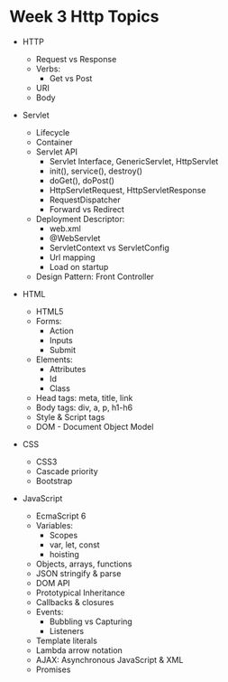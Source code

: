 # Week 3 Http Topics
- HTTP
    - Request vs Response
    - Verbs:
        - Get vs Post
    - URI
    - Body

- Servlet
    - Lifecycle
    - Container
    - Servlet API
        - Servlet Interface, GenericServlet, HttpServlet
        - init(), service(), destroy()
        - doGet(), doPost()
        - HttpServletRequest, HttpServletResponse
        - RequestDispatcher
        - Forward vs Redirect
    - Deployment Descriptor:
        - web.xml
        - @WebServlet
        - ServletContext vs ServletConfig
        - Url mapping
        - Load on startup
    - Design Pattern: Front Controller

- HTML
    - HTML5
    - Forms:
        - Action
        - Inputs
        - Submit
    - Elements:
        - Attributes
        - Id
        - Class
    - Head tags: meta, title, link
    - Body tags: div, a, p, h1-h6
    - Style & Script tags
    - DOM - Document Object Model

- CSS
    - CSS3
    - Cascade priority
    - Bootstrap

- JavaScript
    - EcmaScript 6
    - Variables: 
        - Scopes
        - var, let, const
        - hoisting
    - Objects, arrays, functions
    - JSON stringify & parse
    - DOM API
    - Prototypical Inheritance
    - Callbacks & closures
    - Events: 
        - Bubbling vs Capturing
        - Listeners
    - Template literals
    - Lambda arrow notation
    - AJAX: Asynchronous JavaScript & XML
    - Promises